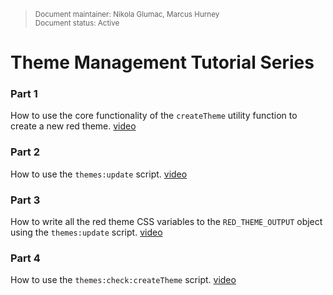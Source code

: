 <blockquote>
<sub>Document maintainer: Nikola Glumac, Marcus Hurney<br/>Document status: Active</sub>
</blockquote>

# Theme Management Tutorial Series

### Part 1
How to use the core functionality of the `createTheme` utility function to create a new
red theme.
[video](https://youtu.be/P4oI7aVWyO0)

### Part 2
How to use the `themes:update` script.
[video](https://youtu.be/WBaInSR6SRM)

### Part 3
How to write all the red theme CSS variables to the `RED_THEME_OUTPUT` object using the `themes:update` script.
[video](https://youtu.be/HMlQwYS6qD4)

### Part 4
How to use the `themes:check:createTheme` script.
[video](https://youtu.be/C1OfIggOOGE)